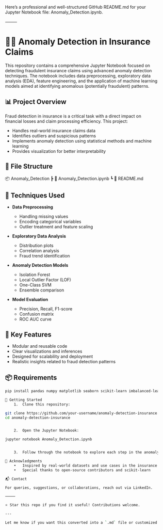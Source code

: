 Here’s a professional and well-structured GitHub README.md for your Jupyter Notebook file: Anomaly_Detection.ipynb.

⸻


# 🕵️‍♂️ Anomaly Detection in Insurance Claims

This repository contains a comprehensive Jupyter Notebook focused on detecting fraudulent insurance claims using advanced anomaly detection techniques. The notebook includes data preprocessing, exploratory data analysis (EDA), feature engineering, and the application of machine learning models aimed at identifying anomalous (potentially fraudulent) patterns.

## 📊 Project Overview

Fraud detection in insurance is a critical task with a direct impact on financial losses and claim processing efficiency. This project:

- Handles real-world insurance claims data
- Identifies outliers and suspicious patterns
- Implements anomaly detection using statistical methods and machine learning
- Provides visualization for better interpretability

## 📁 File Structure

📦 Anomaly_Detection
┣ 📄 Anomaly_Detection.ipynb
┗ 📄 README.md

## 🧠 Techniques Used

- **Data Preprocessing**
  - Handling missing values
  - Encoding categorical variables
  - Outlier treatment and feature scaling

- **Exploratory Data Analysis**
  - Distribution plots
  - Correlation analysis
  - Fraud trend identification

- **Anomaly Detection Models**
  - Isolation Forest
  - Local Outlier Factor (LOF)
  - One-Class SVM
  - Ensemble comparison

- **Model Evaluation**
  - Precision, Recall, F1-score
  - Confusion matrix
  - ROC AUC curve

## 📌 Key Features

- Modular and reusable code
- Clear visualizations and inferences
- Designed for scalability and deployment
- Realistic insights related to fraud detection patterns

## 📦 Requirements

```bash
pip install pandas numpy matplotlib seaborn scikit-learn imbalanced-learn

🚀 Getting Started
	1.	Clone this repository:

git clone https://github.com/your-username/anomaly-detection-insurance.git
cd anomaly-detection-insurance


	2.	Open the Jupyter Notebook:

jupyter notebook Anomaly_Detection.ipynb


	3.	Follow through the notebook to explore each step in the anomaly detection pipeline.

📝 Acknowledgments
	•	Inspired by real-world datasets and use cases in the insurance domain
	•	Special thanks to open-source contributors and scikit-learn

📬 Contact

For queries, suggestions, or collaborations, reach out via LinkedIn.

⸻

⭐️ Star this repo if you find it useful! Contributions welcome.

---

Let me know if you want this converted into a `.md` file or customized to highlight specific techniques or insights from your notebook.

